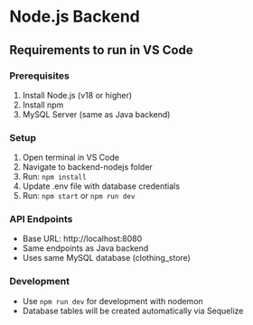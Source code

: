 # Node.js Backend

## Requirements to run in VS Code

### Prerequisites
1. Install Node.js (v18 or higher)
2. Install npm
3. MySQL Server (same as Java backend)

### Setup
1. Open terminal in VS Code
2. Navigate to backend-nodejs folder
3. Run: `npm install`
4. Update .env file with database credentials
5. Run: `npm start` or `npm run dev`

### API Endpoints
- Base URL: http://localhost:8080
- Same endpoints as Java backend
- Uses same MySQL database (clothing_store)

### Development
- Use `npm run dev` for development with nodemon
- Database tables will be created automatically via Sequelize